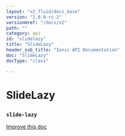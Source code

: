 ```yaml
---
layout: "v2_fluid/docs_base"
version: "2.0.0-rc.2"
versionHref: "/docs/v2"
path: ""
category: api
id: "slidelazy"
title: "SlideLazy"
header_sub_title: "Ionic API Documentation"
doc: "SlideLazy"
docType: "class"

---
```










<h1 class="api-title">
<a class="anchor" name="slide-lazy" href="#slide-lazy"></a>

SlideLazy
<h3><code>slide-lazy</code></h3>






</h1>

<a class="improve-v2-docs" href="http://github.com/driftyco/ionic/edit/master//Users/briandennis/Ionic/ionic/src/components/slides/slides.ts#L881">
Improve this doc
</a>










<!-- @usage tag -->


<!-- @property tags -->



<!-- instance methods on the class -->




<!-- related link --><!-- end content block -->


<!-- end body block -->

